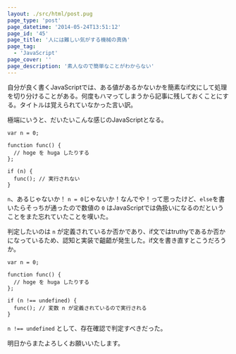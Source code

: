 ```yaml
---
layout: ./src/html/post.pug
page_type: 'post'
page_datetime: '2014-05-24T13:51:12'
page_id: '45'
page_title: '人には難しい気がする機械の真偽'
page_tag:
  - 'JavaScript'
page_cover: ''
page_description: '素人なので簡単なことがわからない'
---
```

自分が良く書くJavaScriptでは、ある値があるかないかを簡素なif文にして処理を切り分けることがある。何度もハマってしまうから記事に残しておくことにする。タイトルは覚えられていなかった言い訳。

極端にいうと、だいたいこんな感じのJavaScriptとなる。

<pre><code data-language="javascripte">var n = 0;

function func() {
  // hoge を huga したりする
};

if (n) {
  func(); // 実行されない
}
</code></pre>

`n`、あるじゃないか！ `n = 0`じゃないか！なんでや！って思ったけど、`else`を書いたらそっちが通ったので数値の `0` はJavaScriptでは偽扱いになるのだということをまた忘れていたことを嘆いた。

判定したいのは `n` が定義されているか否かであり、if文ではtruthyであるか否かになっているため、認知と実装で齟齬が発生した。if文を書き直すとこうだろうか。

<pre><code data-language="javascripte">var n = 0;

function func() {
  // hoge を huga したりする
};

if (n !== undefined) {
  func(); // 変数 n が定義されているので実行される
}
</code></pre>

`n !== undefined` として、存在確認で判定すべきだった。

明日からまたよろしくお願いいたします。